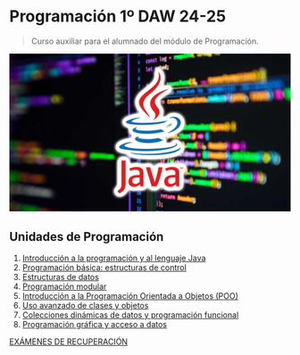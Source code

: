 # Programación 1º DAW 24-25

> Curso auxiliar para el alumnado del módulo de Programación.

![img/app.png](img/curso-JAVA.jpg)

## Unidades de Programación
1.  [Introducción a la programación y al lenguaje Java](https://github.com/pbendom3/prog-1cfgs-daw/blob/main/ups/UP1/up1.md)
2.  [Programación básica: estructuras de control](https://github.com/pbendom3/prog-1cfgs-daw/blob/main/ups/UP2/up2.md)
3.  [Estructuras de datos](https://github.com/pbendom3/prog-1cfgs-daw/blob/main/ups/UP3/up3.md)
4.  [Programación modular](https://github.com/pbendom3/prog-1cfgs-daw/blob/main/ups/UP4/up4.md)
5.  [Introducción a la Programación Orientada a Objetos (POO)](https://github.com/pbendom3/prog-1cfgs-daw/blob/main/ups/UP5/up5.md)
6.  [Uso avanzado de clases y objetos](https://github.com/pbendom3/prog-1cfgs-daw/blob/main/ups/UP6/up6.md)
7.  [Colecciones dinámicas de datos y programación funcional]()
8.  [Programación gráfica y acceso a datos]()

[EXÁMENES DE RECUPERACIÓN](https://pbendom3.github.io/prog-1cfgs-daw/prueba/index.html)
